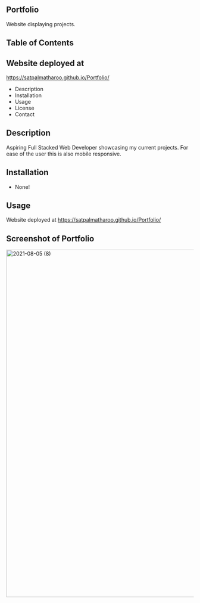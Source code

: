 
## Portfolio


Website displaying projects.


## Table of Contents

## Website deployed at 
https://satpalmatharoo.github.io/Portfolio/

* Description
* Installation
* Usage
* License
* Contact


## Description
Aspiring Full Stacked Web Developer showcasing my current projects.  For ease of the user this is also mobile responsive.

## Installation
* None!

## Usage
Website deployed at https://satpalmatharoo.github.io/Portfolio/

## Screenshot of Portfolio


<img width="933" alt="2021-08-05 (8)" src="https://user-images.githubusercontent.com/84681197/128414822-bc4d7f05-2850-4a27-abc6-6bd4329f5fe6.png">

